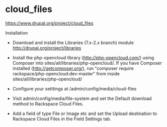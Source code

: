 cloud_files
===========

https://www.drupal.org/project/cloud_files



Installation

- Download and install the Libraries (7.x-2.x branch) module
  http://drupal.org/project/libraries

- Install the php-opencloud library (http://php-opencloud.com/) using Composer
  into sites/all/libraries/php-opencloud/.  If you have Composer installed
  (http://getcomposer.org/), run "composer require rackspace/php-opencloud:dev-master"
  from inside sites/all/libraries/php-opencloud/

- Configure your setttings at /admin/config/media/cloud-files

- Visit admin/config/media/file-system and set the Default download method to
  Rackspace Cloud Files.

- Add a field of type File or Image etc and set the Upload destination to
  Rackspace Cloud Files in the Field Settings tab.
